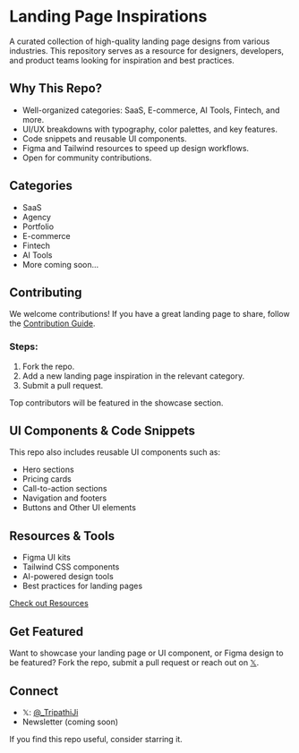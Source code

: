 # Landing Page Inspirations

A curated collection of high-quality landing page designs from various industries. This repository serves as a resource for designers, developers, and product teams looking for inspiration and best practices.

## Why This Repo?
- Well-organized categories: SaaS, E-commerce, AI Tools, Fintech, and more.
- UI/UX breakdowns with typography, color palettes, and key features.
- Code snippets and reusable UI components.
- Figma and Tailwind resources to speed up design workflows.
- Open for community contributions.

## Categories
- SaaS
- Agency
- Portfolio
- E-commerce
- Fintech
- AI Tools
- More coming soon...

## Contributing
We welcome contributions! If you have a great landing page to share, follow the [Contribution Guide](CONTRIBUTING.md).

### Steps:
1. Fork the repo.
2. Add a new landing page inspiration in the relevant category.
3. Submit a pull request.

Top contributors will be featured in the showcase section.

## UI Components & Code Snippets
This repo also includes reusable UI components such as:
- Hero sections
- Pricing cards
- Call-to-action sections
- Navigation and footers
- Buttons and Other UI elements

## Resources & Tools
- Figma UI kits
- Tailwind CSS components
- AI-powered design tools
- Best practices for landing pages

[Check out Resources](tools-and-resources.md)

## Get Featured
Want to showcase your landing page or UI component, or Figma design to be featured?
Fork the repo, submit a pull request or reach out on [𝕏](https://twitter.com/_TripathiJi).

## Connect
- 𝕏: [@_TripathiJi](https://twitter.com/_TripathiJi)
- Newsletter (coming soon)

If you find this repo useful, consider starring it.
